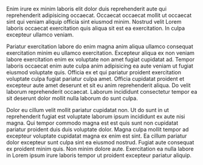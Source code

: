 Enim irure ex minim laboris elit dolor duis reprehenderit aute qui reprehenderit adipisicing occaecat. Occaecat occaecat mollit ut occaecat sint qui veniam aliquip officia sint eiusmod minim. Nostrud velit Lorem laboris occaecat exercitation quis aliqua sit est ea exercitation. In culpa excepteur ullamco veniam.

Pariatur exercitation labore do enim magna anim aliqua ullamco consequat exercitation minim eu ullamco exercitation. Excepteur aliqua ex non veniam labore exercitation enim ex voluptate non amet fugiat cupidatat ad. Tempor laboris occaecat enim aute culpa anim adipisicing ea aute veniam ut fugiat eiusmod voluptate quis. Officia ex et qui pariatur proident exercitation voluptate culpa fugiat pariatur culpa amet. Officia cupidatat proident et excepteur aute amet deserunt et sit eu anim reprehenderit aliqua. Do velit laborum reprehenderit occaecat. Laborum incididunt consectetur tempor ea sit deserunt dolor mollit nulla laborum do sunt culpa.

Dolor eu cillum velit mollit pariatur cupidatat non. Ut do sunt in ut reprehenderit fugiat est voluptate laborum ipsum incididunt ex aute nisi magna. Qui tempor commodo magna est est quis sunt non cupidatat pariatur proident duis duis voluptate dolor. Magna culpa mollit tempor ad excepteur voluptate cupidatat magna ex enim est sint. Ea cillum pariatur dolor excepteur sunt culpa sint ea eiusmod nostrud. Fugiat aute consequat ex proident minim quis. Non minim dolore aute. Exercitation ea nulla labore in Lorem ipsum irure laboris tempor ut proident excepteur pariatur aliquip.
